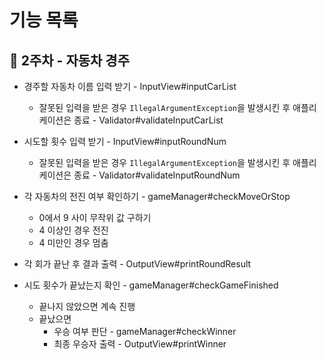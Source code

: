 # 기능 목록

## 🚀 2주차 - 자동차 경주

- 경주할 자동차 이름 입력 받기 - InputView#inputCarList
  - 잘못된 입력을 받은 경우 `IllegalArgumentException`을 발생시킨 후 애플리케이션은 종료 - Validator#validateInputCarList


- 시도할 횟수 입력 받기 - InputView#inputRoundNum
  - 잘못된 입력을 받은 경우 `IllegalArgumentException`을 발생시킨 후 애플리케이션은 종료 - Validator#validateInputRoundNum


- 각 자동차의 전진 여부 확인하기 - gameManager#checkMoveOrStop
  - 0에서 9 사이 무작위 값 구하기
  - 4 이상인 경우 전진
  - 4 미만인 경우 멈춤


- 각 회가 끝난 후 결과 출력 - OutputView#printRoundResult


- 시도 횟수가 끝났는지 확인 - gameManager#checkGameFinished
  - 끝나지 않았으면 계속 진행
  - 끝났으면
    - 우승 여부 판단 - gameManager#checkWinner
    - 최종 우승자 출력 - OutputView#printWinner
